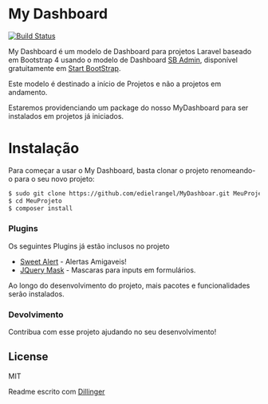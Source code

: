 # My Dashboard

[![Build Status](https://travis-ci.com/edielrangel/MyDashboar.svg?branch=gh-pages)](https://travis-ci.com/edielrangel/MyDashboar)

My Dashboard é um modelo de Dashboard para projetos Laravel baseado em Bootstrap 4 usando o modelo de Dashboard [SB Admin](https://startbootstrap.com/template/sb-admin), disponível gratuitamente em [Start BootStrap](https://startbootstrap.com/).

Este modelo é destinado a início de Projetos e não a projetos em andamento.

Estaremos providenciando um package do nosso MyDashboard para ser instalados em projetos já iniciados.

# Instalação

Para começar a usar o My Dashboard, basta clonar o projeto renomeando-o para o seu novo projeto:

```sh 
$ sudo git clone https://github.com/edielrangel/MyDashboar.git MeuProjeto
$ cd MeuProjeto
$ composer install
```

### Plugins

Os seguintes Plugins já estão inclusos no projeto

* [Sweet Alert](https://sweetalert2.github.io/) - Alertas Amigaveis!
* [JQuery Mask](https://igorescobar.github.io/jQuery-Mask-Plugin/) - Mascaras para inputs em formulários.

Ao longo do desenvolvimento do projeto, mais pacotes e funcionalidades serão instalados.

### Devolvimento

Contribua com esse projeto ajudando no seu desenvolvimento! 

License
----

MIT

Readme escrito com [Dillinger](https://dillinger.io/)